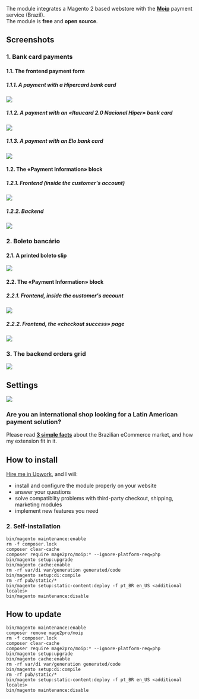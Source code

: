 The module integrates a Magento 2 based webstore with the **[Moip](https://moip.com.br)** payment service (Brazil).  
The module is **free** and **open source**.

## Screenshots
### 1. Bank card payments
#### 1.1. The frontend payment form
##### 1.1.1. A payment with a Hipercard bank card
![](https://mage2.pro/uploads/default/original/2X/5/5be78d30227e81f24a104091b9d748d907c5ddb7.png)

##### 1.1.2. A payment with an «Itaucard 2.0 Nacional Hiper» bank card
![](https://mage2.pro/uploads/default/original/2X/b/b9db493e23218811c7cd0a0cd73abb3648b91926.png)

##### 1.1.3. A payment with an Elo bank card
![](https://mage2.pro/uploads/default/original/2X/4/491dab8b47db2e155545465c38f8f34d52a6daff.png)

#### 1.2. The «Payment Information» block
##### 1.2.1. Frontend (inside the customer's account)
![](https://mage2.pro/uploads/default/original/2X/e/e9d7ccd6a4d0c3fb0539758bc0965884fd0f2f02.png)

##### 1.2.2. Backend
![](https://mage2.pro/uploads/default/original/2X/e/ed09b7940ab88b987b0df92ee6ba3ebc7e82ac28.png)

### 2. Boleto bancário
#### 2.1. A printed boleto slip
![](https://mage2.pro/uploads/default/original/2X/c/c1b0a759eb9da5798598568c587d2bce143c7107.png)

#### 2.2. The «Payment Information» block
##### 2.2.1. Frontend, inside the customer's account
![](https://mage2.pro/uploads/default/original/2X/2/260d1ff675344eacb0f95b8963c7f413f2d71d8a.png)

##### 2.2.2. Frontend, the «checkout success» page
![](https://mage2.pro/uploads/default/original/2X/f/f9f9ccbadfcc6d5bd3e6575c64b7ffeddba2029d.png)

### 3. The backend orders grid
![](https://mage2.pro/uploads/default/original/2X/f/fe0fe964687d0e261334a06332ad57182671cff8.png)

## Settings
![](https://mage2.pro/uploads/default/original/2X/3/3d7c313f42937046772dee0d2d6a8ae6b0f9182b.png)

### Are you an international shop looking for a Latin American payment solution?
Please  read **[3 simple facts](https://mage2.pro/t/topic/4242)** about the Brazilian eCommerce market, and how my extension fit in it.

## How to install
[Hire me in Upwork](https://www.upwork.com/fl/mage2pro), and I will: 
- install and configure the module properly on your website
- answer your questions
- solve compatiblity problems with third-party checkout, shipping, marketing modules
- implement new features you need 

### 2. Self-installation
```
bin/magento maintenance:enable
rm -f composer.lock
composer clear-cache
composer require mage2pro/moip:* --ignore-platform-req=php
bin/magento setup:upgrade
bin/magento cache:enable
rm -rf var/di var/generation generated/code
bin/magento setup:di:compile
rm -rf pub/static/*
bin/magento setup:static-content:deploy -f pt_BR en_US <additional locales>
bin/magento maintenance:disable
```

## How to update
```
bin/magento maintenance:enable
composer remove mage2pro/moip
rm -f composer.lock
composer clear-cache
composer require mage2pro/moip:* --ignore-platform-req=php
bin/magento setup:upgrade
bin/magento cache:enable
rm -rf var/di var/generation generated/code
bin/magento setup:di:compile
rm -rf pub/static/*
bin/magento setup:static-content:deploy -f pt_BR en_US <additional locales>
bin/magento maintenance:disable
```